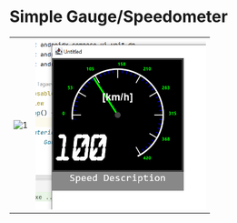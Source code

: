 # Simple Gauge/Speedometer

<table style= padding:10px">
  <tr>
    <td>  <img src="./demo.gif"  alt="1" width = 300px height = 500px ></td>
    <td>  <img src="./screenshot_readme.png"  alt="1" width = 300px height = 300px ></td>

</table>